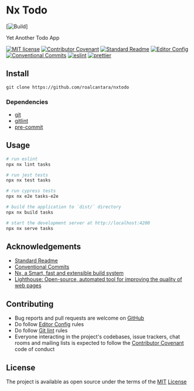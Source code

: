 # Nx Todo

[![Build](https://github.com/roalcantara/nxtodo/actions/workflows/build.yml/badge.svg)]

Yet Another Todo App

[![MIT license](https://img.shields.io/badge/License-MIT-brightgreen.svg?style=flat-square)](LICENSE)
[![Contributor Covenant](https://img.shields.io/badge/Contributor%20Covenant-2.0-4baaaa.svg?style=flat-square)][2]
[![Standard Readme](https://img.shields.io/badge/readme%20style-standard-brightgreen.svg?style=flat-square)][5]
[![Editor Config](https://img.shields.io/badge/Editor%20Config-1.0.1-crimson.svg?style=flat-square)][4]
[![Conventional Commits](https://img.shields.io/badge/Conventional%20Commits-1.0.0-yellow.svg?style=flat-square)][3]
[![eslint](https://img.shields.io/badge/code%20style-eslint-green.svg?style=flat-square)][10]
[![prettier](https://img.shields.io/badge/code%20style-prettier-ff69b4.svg?style=flat-square)][11]

## Install

`git clone https://github.com/roalcantara/nxtodo`

### Dependencies

- [git][6]
- [gitlint][7]
- [pre-commit][8]

## Usage

```sh
# run eslint
npx nx lint tasks

# run jest tests
npx nx test tasks

# run cypress tests
npx nx e2e tasks-e2e

# build the application to `dist/` directory
npx nx build tasks

# start the development server at http://localhost:4200
npx nx serve tasks
```

## Acknowledgements

- [Standard Readme][5]
- [Conventional Commits][3]
- [Nx, a Smart, fast and extensible build system][9]
- [Lighthouse: Open-source, automated tool for improving the quality of web pages][12]

## Contributing

- Bug reports and pull requests are welcome on [GitHub][0]
- Do follow [Editor Config][4] rules
- Do follow [Git lint][8] rules
- Everyone interacting in the project's codebases, issue trackers, chat rooms and mailing lists is expected to follow the [Contributor Covenant][2] code of conduct

## License

The project is available as open source under the terms of the [MIT][1] [License](LICENSE)

[0]: https://github.com/roalcantara/nxtodo 'Nx Todo'
[1]: https://opensource.org/licenses/MIT 'Open Source Initiative'
[2]: https://contributor-covenant.org 'A Code of Conduct for Open Source Communities'
[3]: https://conventionalcommits.org 'Conventional Commits'
[4]: https://editorconfig.org 'EditorConfig'
[5]: https://github.com/RichardLitt/standard-readme 'Standard Readme'
[6]: https://git-scm.com 'Git'
[7]: https://jorisroovers.com/gitlint 'git commit message linter'
[8]: https://pre-commit.com 'A framework for managing and maintaining multi-language pre-commit hooks'
[9]: https://nx.dev 'Nx, a Smart, fast and extensible build system'
[10]: https://eslint.org 'ESLint'
[11]: https://prettier.io 'Prettier: Opinionated Code Formatter'
[12]: https://developers.google.com/web/tools/lighthouse 'Lighthouse: Open-source, automated tool for improving the quality of web pages'
